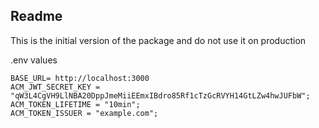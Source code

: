 ## Readme

This is the initial version of the package and do not use it on production


.env values

    BASE_URL= http://localhost:3000
    ACM_JWT_SECRET_KEY = "qW3L4CgVH9LlNBA20DppJmeMiiEEmxIBdro85Rf1cTzGcRVYH14GtLZw4hwJUFbW";
    ACM_TOKEN_LIFETIME = "10min";
    ACM_TOKEN_ISSUER = "example.com";